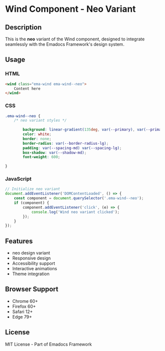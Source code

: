 # Wind Component - Neo Variant

## Description
This is the **neo** variant of the Wind component, designed to integrate seamlessly with the Emadocs Framework's design system.

## Usage

### HTML
```html
<wind class="ema-wind ema-wind--neo">
    Content here
</wind>
```

### CSS
```css
.ema-wind--neo {
    /* neo variant styles */
    
        background: linear-gradient(135deg, var(--primary), var(--primary-dark));
        color: white;
        border: none;
        border-radius: var(--border-radius-lg);
        padding: var(--spacing-md) var(--spacing-lg);
        box-shadow: var(--shadow-md);
        font-weight: 600;
    
}
```

### JavaScript
```javascript
// Initialize neo variant
document.addEventListener('DOMContentLoaded', () => {
    const component = document.querySelector('.ema-wind--neo');
    if (component) {
        component.addEventListener('click', (e) => {
            console.log('Wind neo variant clicked');
        });
    }
});
```

## Features
- neo design variant
- Responsive design
- Accessibility support
- Interactive animations
- Theme integration

## Browser Support
- Chrome 60+
- Firefox 60+
- Safari 12+
- Edge 79+

## License
MIT License - Part of Emadocs Framework
